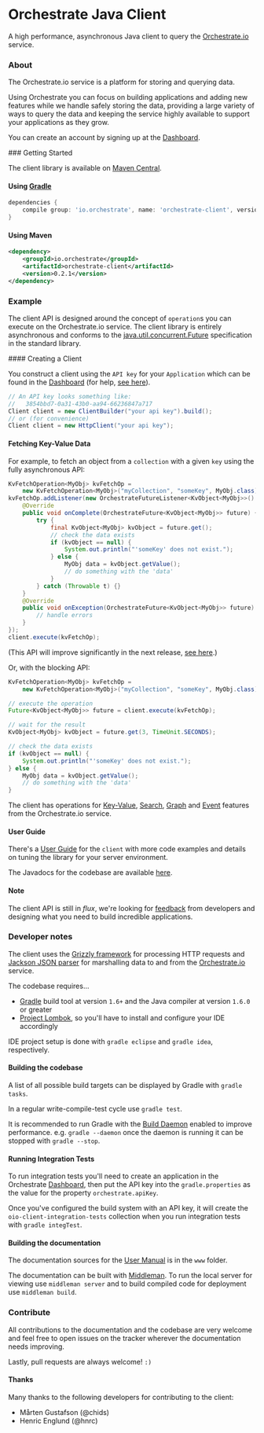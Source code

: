 Orchestrate Java Client
=======================

A high performance, asynchronous Java client to query the [Orchestrate.io](http://orchestrate.io/)
 service.

### About

The Orchestrate.io service is a platform for storing and querying data.

Using Orchestrate you can focus on building applications and adding new features
 while we handle safely storing the data, providing a large variety of ways to
 query the data and keeping the service highly available to support your
 applications as they grow.

You can create an account by signing up at the [Dashboard](https://dashboard.orchestrate.io).

### Getting Started

The client library is available on [Maven Central](http://search.maven.org/#search%7Cgav%7C1%7Cg%3A%22io.orchestrate%22%20AND%20a%3A%22orchestrate-client%22).

#### Using [Gradle](http://www.gradle.org/)

```groovy
dependencies {
    compile group: 'io.orchestrate', name: 'orchestrate-client', version: '0.2.1'
}
```

#### Using Maven

```xml
<dependency>
    <groupId>io.orchestrate</groupId>
    <artifactId>orchestrate-client</artifactId>
    <version>0.2.1</version>
</dependency>
```

### Example

The client API is designed around the concept of `operation`s you can execute on
 the Orchestrate.io service. The client library is entirely asynchronous and
 conforms to the [java.util.concurrent.Future](http://docs.oracle.com/javase/7/docs/api/java/util/concurrent/Future.html)
 specification in the standard library.

#### Creating a Client

You construct a client using the `API key` for your `Application` which can be
 found in the [Dashboard](https://dashboard.orchestrate.io/) (for help,
 [see here](http://java.orchestrate.io/querying/)).

```java
// An API key looks something like:
//   3854bbd7-0a31-43b0-aa94-66236847a717
Client client = new ClientBuilder("your api key").build();
// or (for convenience)
Client client = new HttpClient("your api key");
```

#### Fetching Key-Value Data

For example, to fetch an object from a `collection` with a given `key` using
 the fully asynchronous API:

```java
KvFetchOperation<MyObj> kvFetchOp =
    new KvFetchOperation<MyObj>("myCollection", "someKey", MyObj.class);
kvFetchOp.addListener(new OrchestrateFutureListener<KvObject<MyObj>>() {
    @Override
    public void onComplete(OrchestrateFuture<KvObject<MyObj>> future) {
        try {
            final KvObject<MyObj> kvObject = future.get();
            // check the data exists
            if (kvObject == null) {
                System.out.println("'someKey' does not exist.");
            } else {
                MyObj data = kvObject.getValue();
                // do something with the 'data'
            }
        } catch (Throwable t) {}
    }
    @Override
    public void onException(OrchestrateFuture<KvObject<MyObj>> future) {
        // handle errors
    }
});
client.execute(kvFetchOp);
```

(This API will improve significantly in the next release, [see here](https://github.com/orchestrate-io/orchestrate-java-client/issues/13).)

Or, with the blocking API:

```java
KvFetchOperation<MyObj> kvFetchOp =
    new KvFetchOperation<MyObj>("myCollection", "someKey", MyObj.class);

// execute the operation
Future<KvObject<MyObj>> future = client.execute(kvFetchOp);

// wait for the result
KvObject<MyObj> kvObject = future.get(3, TimeUnit.SECONDS);

// check the data exists
if (kvObject == null) {
    System.out.println("'someKey' does not exist.");
} else {
    MyObj data = kvObject.getValue();
    // do something with the 'data'
}
```

The client has operations for [Key-Value](http://java.orchestrate.io/querying/#key-value),
 [Search](http://java.orchestrate.io/querying/#search),
 [Graph](http://java.orchestrate.io/querying/#graph)
 and [Event](http://java.orchestrate.io/querying/#events)
 features from the Orchestrate.io service.

#### <a name="user-guide"></a> User Guide

There's a [User Guide](http://java.orchestrate.io/)
 for the `client` with more code examples and details on tuning the library for
 your server environment.

The Javadocs for the codebase are available
 [here](http://java.orchestrate.io/javadoc/latest).

#### Note

The client API is still in _flux_, we're looking for
 [feedback](http://java.orchestrate.io/feedback/)
 from developers and designing what you need to build incredible applications.

### Developer notes

The client uses the [Grizzly framework](https://grizzly.java.net/) for
 processing HTTP requests and [Jackson JSON parser](http://wiki.fasterxml.com/JacksonHome)
 for marshalling data to and from the [Orchestrate.io](http://orchestrate.io/)
 service.

The codebase requires...

* [Gradle](http://gradle.org) build tool at version `1.6+` and the Java compiler at version `1.6.0` or greater
* [Project Lombok](http://projectlombok.org/), so you'll have to install and configure your IDE accordingly

IDE project setup is done with `gradle eclipse` and `gradle idea`, respectively.

#### Building the codebase

A list of all possible build targets can be displayed by Gradle with
 `gradle tasks`.

In a regular write-compile-test cycle use `gradle test`.

It is recommended to run Gradle with the
 [Build Daemon](http://www.gradle.org/docs/nightly/userguide/userguide_single.html#gradle_daemon)
 enabled to improve performance. e.g. `gradle --daemon` once the daemon is
 running it can be stopped with `gradle --stop`.

#### Running Integration Tests

To run integration tests you'll need to create an application in the Orchestrate
 [Dashboard](https://dashboard.orchestrate.io/), then put the API key into the
 `gradle.properties` as the value for the property `orchestrate.apiKey`.

Once you've configured the build system with an API key, it will create the
 `oio-client-integration-tests` collection when you run integration tests with
 `gradle integTest`.

#### Building the documentation

The documentation sources for the [User Manual](#user-guide) is in the `www`
 folder.

The documentation can be built with [Middleman](http://middlemanapp.com/). To
 run the local server for viewing use `middleman server` and to build compiled
 code for deployment use `middleman build`.

### Contribute

All contributions to the documentation and the codebase are very welcome and
 feel free to open issues on the tracker wherever the documentation needs
 improving.

Lastly, pull requests are always welcome! `:)`

#### Thanks

Many thanks to the following developers for contributing to the client:

* Mårten Gustafson (@chids)
* Henric Englund (@hnrc)
